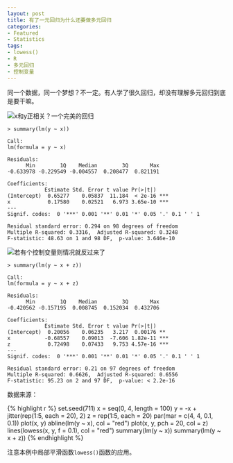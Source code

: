 ```yaml
---
layout: post
title: 有了一元回归为什么还要做多元回归
categories:
- Featured
- Statistics
tags:
- lowess()
- R
- 多元回归
- 控制变量
---
```


同一个数据，同一个梦想？不一定。有人学了很久回归，却没有理解多元回归到底是要干嘛。

![x和y正相关？一个完美的回归](http://i.imgur.com/wyqxRep.png)

    > summary(lm(y ~ x))
    
    Call:
    lm(formula = y ~ x)
    
    Residuals:
          Min        1Q    Median        3Q       Max
    -0.633978 -0.229549 -0.004557  0.208477  0.821191 
    
    Coefficients:
                Estimate Std. Error t value Pr(>|t|)
    (Intercept)  0.65277    0.05837  11.184  < 2e-16 ***
    x            0.17580    0.02521   6.973 3.65e-10 ***
    ---
    Signif. codes:  0 '***' 0.001 '**' 0.01 '*' 0.05 '.' 0.1 ' ' 1 
    
    Residual standard error: 0.294 on 98 degrees of freedom
    Multiple R-squared: 0.3316,  Adjusted R-squared: 0.3248
    F-statistic: 48.63 on 1 and 98 DF,  p-value: 3.646e-10

![若有个控制变量则情况就反过来了](http://i.imgur.com/EKAhZmR.png)

    > summary(lm(y ~ x + z)) 
    
    Call:
    lm(formula = y ~ x + z)
    
    Residuals:
          Min        1Q    Median        3Q       Max
    -0.420562 -0.157195  0.008745  0.152034  0.432706 
    
    Coefficients:
                Estimate Std. Error t value Pr(>|t|)
    (Intercept)  0.20056    0.06235   3.217  0.00176 **
    x           -0.68557    0.09013  -7.606 1.82e-11 ***
    z            0.72498    0.07433   9.753 4.57e-16 ***
    ---
    Signif. codes:  0 '***' 0.001 '**' 0.01 '*' 0.05 '.' 0.1 ' ' 1 
    
    Residual standard error: 0.21 on 97 degrees of freedom
    Multiple R-squared: 0.6626,  Adjusted R-squared: 0.6556
    F-statistic: 95.23 on 2 and 97 DF,  p-value: < 2.2e-16


数据来源：

{% highlight r %}
set.seed(711)
x = seq(0, 4, length = 100)
y = -x + jitter(rep(1:5, each = 20), 2)
z = rep(1:5, each = 20)
par(mar = c(4, 4, 0.1, 0.1))
plot(x, y)
abline(lm(y ~ x), col = "red")
plot(x, y, pch = 20, col = z)
lines(lowess(x, y, f = 0.1), col = "red")
summary(lm(y ~ x))
summary(lm(y ~ x + z))
{% endhighlight %}

注意本例中局部平滑函数`lowess()`函数的应用。
